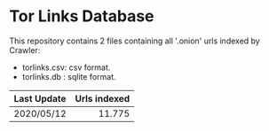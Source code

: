 Tor Links Database
==================

This repository contains 2 files containing all '.onion' urls indexed by Crawler:
* torlinks.csv: csv format.
* torlinks.db : sqlite format.

| Last Update | Urls indexed |
| ----------- | ------------:|
| 2020/05/12  | 11.775       |
